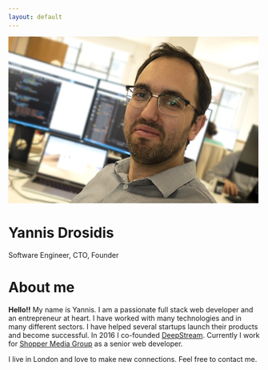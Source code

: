 ```yaml
---
layout: default
---
```


<div class="dro-intro">
  <div>
    <img src="/assets/Ioannis_Drosidis.jpg">
  </div>
  <div class="dro-right-col">
    <div>
      <h1>Yannis Drosidis</h1>
      <div>Software Engineer, CTO, Founder</div>
    </div>
    <div class="dro-social large">
      <a href="mailto:yannis@drosidis.com"><i class="fas fa-envelope"></i></a>
      <a href="https://www.linkedin.com/in/drosidis/"><i class="fab fa-linkedin"></i></a>
      <a href="https://stackoverflow.com/users/17876/idrosid"><i class="fab fa-stack-overflow"></i></a>
      <a href="https://github.com/drosidis"><i class="fab fa-github-square"></i></a>
    </div>
  </div>
</div>

# About me
**Hello!!** My name is Yannis. I am a passionate full stack web developer and an entrepreneur at heart. I have worked with many technologies and in many different sectors. I have helped several startups launch their products and become successful. In 2016 I co-founded [DeepStream](https://www.deepstreamtech.com/). Currently I work for [Shopper Media Group](https://www.deepstreamtech.com/) as a senior web developer.

I live in London and love to make new connections. Feel free to contact me.

